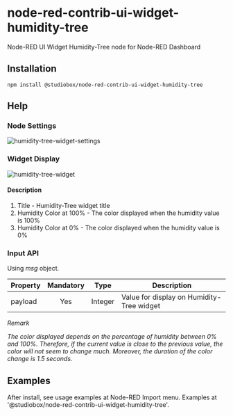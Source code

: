 # node-red-contrib-ui-widget-humidity-tree
Node-RED UI Widget Humidity-Tree node for Node-RED Dashboard

## Installation
```
npm install @studiobox/node-red-contrib-ui-widget-humidity-tree
```

## Help

### Node Settings

![humidity-tree-widget-settings](https://user-images.githubusercontent.com/43282496/159228748-7e3b6e1c-35af-4cb5-91b2-7e103588cb70.png)

### Widget Display

![humidity-tree-widget](https://user-images.githubusercontent.com/43282496/159228823-743d5618-9f22-4c62-85b1-4b761916c811.png)

#### Description

1. Title - Humidity-Tree widget title
2. Humidity Color at 100% - The color displayed when the humidity value is 100%
3. Humidity Color at 0% - The color displayed when the humidity value is 0%

### Input API
Using *msg* object.

| Property     | Mandatory   | Type    | Description |
| ------------ |:-----------:|:-------:| ----------- |
| payload      | Yes         | Integer | Value for display on Humidity-Tree widget |

*Remark*

*The color displayed depends on the percentage of humidity between 0% and 100%. Therefore, if the current value is close to the previous value, the color will not seem to change much. Moreover, the duration of the color change is 1.5 seconds.*

## Examples
After install, see usage examples at Node-RED Import menu. Examples at '@studiobox/node-red-contrib-ui-widget-humidity-tree'.
